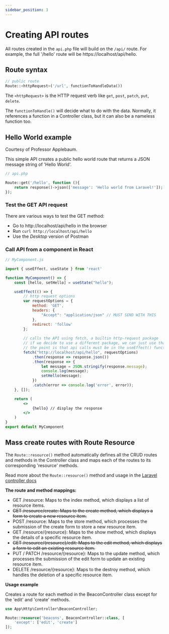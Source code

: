 ```yaml
---
sidebar_position: 3
---
```

# Creating API routes

All routes created in the `api.php` file will build on the `/api/` route. For example, the full '/hello' route will be https://localhost/api/hello.

## Route syntax
```php
// public route
Route::<httpRequest>('/url', functionToHandleData())
```

The `<httpRequest>` is the HTTP request verb like `get`, `post`, `patch`, `put`, `delete`.

The `functionToHandle()` will decide what to do with the data. Normally, it references a function in a Controller class, but it can also be a nameless function too.

## Hello World example

Courtesy of Professor Applebaum. 

This simple API creates a public hello world route that returns a JSON message string of 'Hello World'.

```php
// api.php

Route::get('/hello', function (){
    return response()->json(['message': 'Hello world from Laravel!']);
});
```

### Test the GET API request
There are various ways to test the GET method:
  - Go to http://localhost/api/hello in the browser
  - Run `curl http://localhost/api/hello`
  - Use the _Desktop_ version of Postman

### Call API from a component in React

```jsx
// MyComponent.js

import { useEffect, useState } from 'react'

function MyComponent() => {
    const [hello, setHello] = useState("hello");

    useEffect(() => {
        // http request options 
        var requestOptions = {
            method: 'GET',
            headers: {
                "Accept": "application/json" // MUST SEND WITH THIS
            },
            redirect: 'follow'
        };
        
        // calls the API using fetch, a builtin http-request package
        // if we decide to use a different package, we can just use that
        // the point is that api calls must be in the useEffect() function
        fetch("http://localhost/api/hello", requestOptions)
            .then(response => response.json())
            .then(response => {
                let message = JSON.stringify(response.message);
                console.log(message);
                setHello(message);
            })
            .catch(error => console.log('error', error));
    }, []);

    return (
        <>
            {hello} // display the response
        </>
    )
}
export default MyComponent
```

## Mass create routes with Route Resource

The `Route::resource()` method automatically defines all the CRUD routes and methods in the Controller class and maps each of the routes to its corresponding 'resource' methods.

Read more about the `Route::resource()` method and usage in the [Laravel controller docs](https://laravel.com/docs/10.x/controllers)

**The route and method mappings:**
- GET /resource: Maps to the index method, which displays a list of resource items.
- ~~GET /resource/create: Maps to the create method, which displays a form to create a new resource item.~~
- POST /resource: Maps to the store method, which processes the submission of the create form to store a new resource item.
- GET /resource/{resource}: Maps to the show method, which displays the details of a specific resource item.
- ~~GET /resource/{resource}/edit: Maps to the edit method, which displays a form to edit an existing resource item.~~
- PUT / PATCH /resource/{resource}: Maps to the update method, which processes the submission of the edit form to update an existing resource item.
- DELETE /resource/{resource}: Maps to the destroy method, which handles the deletion of a specific resource item.

**Usage example**

Creates a route for each method in the BeaconController class except for the 'edit' and 'create' methods.
```php
use App\Http\Controller\BeaconController;

Route::resource('beacons', BeaconController::class, [
    'except': ['edit', 'create']
]);
```